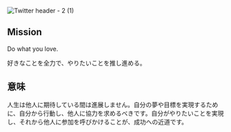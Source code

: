 
![Twitter header - 2 (1)](https://github.com/qqey/.github/assets/26848713/e3572936-43ea-4aaf-adb4-92e248fe518d)

## Mission
Do what you love.

好きなことを全力で、やりたいことを推し進める。

## 意味
人生は他人に期待している間は進展しません。自分の夢や目標を実現するために、自分から行動し、他人に協力を求めるべきです。自分がやりたいことを実現し、それから他人に参加を呼びかけることが、成功への近道です。
